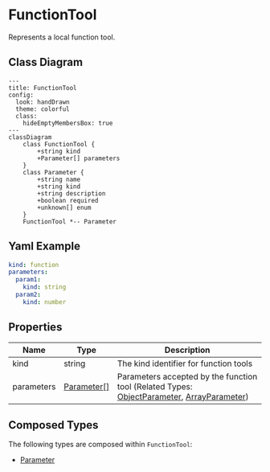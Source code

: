 # FunctionTool

Represents a local function tool.

## Class Diagram

```mermaid
---
title: FunctionTool
config:
  look: handDrawn
  theme: colorful
  class:
    hideEmptyMembersBox: true
---
classDiagram
    class FunctionTool {
        +string kind
        +Parameter[] parameters
    }
    class Parameter {
        +string name
        +string kind
        +string description
        +boolean required
        +unknown[] enum
    }
    FunctionTool *-- Parameter
```

## Yaml Example

```yaml
kind: function
parameters:
  param1:
    kind: string
  param2:
    kind: number

```

## Properties

| Name | Type | Description |
| ---- | ---- | ----------- |
| kind | string | The kind identifier for function tools  |
| parameters | [Parameter[]](Parameter.md) | Parameters accepted by the function tool (Related Types: [ObjectParameter](ObjectParameter.md), [ArrayParameter](ArrayParameter.md)) |

## Composed Types

The following types are composed within `FunctionTool`:

- [Parameter](Parameter.md)

